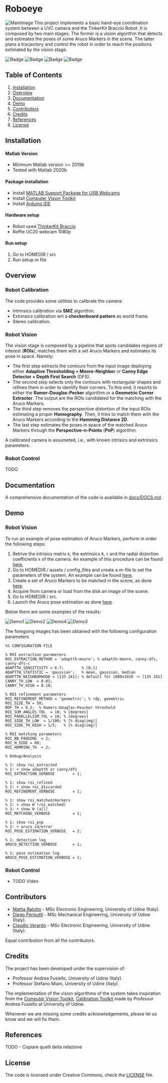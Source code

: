 # Roboeye

![MainImage](./demo/Main1.png)
This project implements a basic hand-eye coordination system between a UVC  camera and the TinkerKit Braccio Robot. It is composed by two main stages. The former is a vision algorithm that detects and estimates the poses of some Aruco Markers in the scene. The latter plans a tracjectory and control the robot in order to reach the positions extimated by the vision stage.  

![Badge](https://img.shields.io/badge/matlab-2020b-blue?logo=mathworks)
![Badge](https://img.shields.io/badge/arduino-v1.8.13-blue?logo=arduino)
![Badge](https://img.shields.io/badge/mex-v1.8.13-blue?logo=c)
![Badge](https://img.shields.io/badge/license-MIT-green)

## Table of Contents
1. [Installation](#installation)
2. [Overview](#overview)
3. [Documentation](#documentation)
4. [Demo](#demo)
5. [Contributors](#contributors)
6. [Credits](#credits)
7. [References](#references)
8. [License](#license)

<a name="installation"></a>
## Installation
#### Matlab Version
+ Minimum Matlab version >= 2019b
+ Tested with Matlab 2020b

#### Package installation
+ Install [MATLAB Support Package for USB Webcams](https://www.mathworks.com/help/supportpkg/usbwebcams/index.html?s_tid=CRUX_lftnav)
+ Install [Computer Vision Toolkit](http://www.diegm.uniud.it/fusiello/demo/toolkit/)
+ Install [Arduino IDE](https://www.arduino.cc/en/software)

#### Hardware setup
+ Robot used [ThinkerKit Braccio](https://www.arduino.cc/en/Guide/Braccio)
+ Roffie UC20 webcam 1080p

#### Run setup 
1. Go to HOMEDIR / src
2. Run setup.m file

<a name="overview"></a>
## Overview

### Robot Calibration
The code provides some utilities to calibrate the camera:
+ Intrinsics calibration via **SMZ** algorithm.
+ Extrinsics calibration wrt a **checkerboard pattern** as world frame.
+ Stereo calibration.

### Robot Vision
The vision stage is composed by a pipeline that spots candidates regions of interest (**ROIs**), matches them with a set Aruco Markers and estimates its pose in space. Namely:
 + The first step extracts the contours from the input image deploying either **Adaptive Thresholding + Moore-Neighbor** or **Canny Edge Detector + Depth First Search** (DFS).
 + The second step selects only the contours with rectangular shapes and refines them in order to identify their corners. To this end, it resorts to either the **Ramer–Douglas-Pecker** algorithm or a **Geometric Corner Extractor**. The output are the ROIs candidated for the matching with the Aruco Markers.
 + The third step removes the perspective distortion of the input ROIs estimating a proper **Homography**. Then, it tries to match them with the Aruco Markers according to the **Hamming Distance 2D**.
 + The last step estimates the poses in space of the matched Aruco Markers through the **Perspective-n-Points** (**PnP**) algorithm.

A calibrated camera is assumeted, i.e., with known intrisics and extrinsics parameters.

### Robot Control
TODO

<a name="documentation"></a>
## Documentation
A comprehensive documentation of the code is available in [docs/DOCS.md](./docs/DOCS.md).

<a name="demo"></a>
## Demo

### Robot Vision
To run an example of pose estimation of Aruco Markers, perform in order the following steps:
1. Retrive the intrisics matrix `K`, the extrinsics `R`, `t` and the radial distortion coefficients `k` of the camera. An example of this procedure can be found [here](./src/scripts/run_calibration_camera.m),
2. Go to HOMEDIR / assets / config_files and create a m-file to set the parameters of the system. An example can be found [here](./assets/config_files/config_pose_estimation.m).
3. Create a set of Aruco Markers to be matched in the scene, as done [here](./src/scripts/create_aruco_markers.m).
4. Acquire from camera or load from the disk an image of the scene.
5. Go to HOMEDIR / src.
6. Launch the Aruco pose estimation as done [here](./src/scripts/run_pose_estimation.m).

Below there are some examples of the results:

![Demo1](./docs/1.png)
![Demo2](./docs/2.png)
![Demo4](./docs/4.png)
![Demo3](./docs/3.png)

The foregoing images has been obtained with the following configuration parameters

    %% CONFIGURATION FILE

    % ROI extraction parameters
    ROI_EXTRACTION_METHOD = 'adaptth-moore'; % adaptth-moore, canny-dfs, canny-dfs-c
    ADAPTTH_SENSITIVITY = 0.7;        % [0,1]
    ADAPTTH_STATISTIC = 'gaussian';   % mean, gaussian, median
    ADAPTTH_NEIGHBORHOOD = [135 241]; % default for 1080x1920 -> [135 241]
    CANNY_TH_LOW  = 0.01;
    CANNY_TH_HIGH = 0.10;

    % ROI refinement parameters
    ROI_REFINEMENT_METHOD = 'geometric'; % rdp, geometric
    ROI_SIZE_TH = 50;
    RDP_TH = 0.2;  % Ramers-Douglas-Peucker threshold
    ROI_SUM_ANGLES_TOL  = 10; % [degrees]
    ROI_PARALLELISM_TOL = 10; % [degrees]
    ROI_SIDE_TH_LOW  = 1/100; % [% diag(img)]
    ROI_SIDE_TH_HIGH = 1/5;   % [% diag(img)]

    % ROI matching parameters
    ROI_BB_PADDING  = 2;
    ROI_H_SIDE = 80;
    ROI_HAMMING_TH  = 2;

    % Debug/Analysis
    
    % 1: show roi_extracted         
    % 2: + show adaptth or canny/dfs 
    ROI_EXTRACTION_VERBOSE        = 1;

    % 1: show roi_refined           
    % 2: + show roi_discarded
    ROI_REFINEMENT_VERBOSE        = 1;

    % 1: show roi_matched/markers   
    % 2: + show H (roi_matched)         
    % 3: + show H (all)
    ROI_MATCHING_VERBOSE          = 1;

    % 1: show roi_pnp               
    % 2: + aruco id/error
    ROI_POSE_ESTIMATION_VERBOSE   = 2;
    
    % 1: detection log
    ARUCO_DETECTION_VERBOSE       = 1;
    
    % 1: pose estimation log
    ARUCO_POSE_ESTIMATION_VERBOSE = 1; 


### Robot Control
+ TODO Video

<a name="contributors"></a>
## Contributors
+ [Mattia Balutto](https://github.com/mattiabalutto) - MSc Electronic Engineering, University of Udine (Italy).
+ [Diego Perisutti](https://github.com/DiegoPerissutti) - MSc Mechanical Engineering, University of Udine (Italy).
+ [Claudio Verardo](https://github.com/claudioverardo) - MSc Electronic Engineering, University of Udine (Italy).

Equal contribution from all the contributors.

<a name="credits"></a>
## Credits
The project has been developed under the supervision of:
+ Professor Andrea Fusiello, University of Udine (Italy).
+ Professor Stefano Miani, University of Udine (Italy).

The implementation of the vision algorithms of the system takes inspiration from the [Computer Vision Toolkit](http://www.diegm.uniud.it/fusiello/demo/toolkit/), [Calibration Toolkit](http://www.diegm.uniud.it/fusiello/demo/toolkit/calibration.html) made by Professor Andrea Fusiello at University of Udine.

Whenever we are missing some credits acknowledgements, please let us know and we will fix them.

<a name="references"></a>
## References
TODO - Copiare quelli della relazione

<a name="license"></a>
## License
The code is licensed under Creative Commons, check the [LICENSE](./LICENSE) file.
